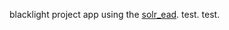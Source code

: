 blacklight project app using the [solr_ead](https://github.com/awead/solr_ead "solr_ead gem"). test. test.
